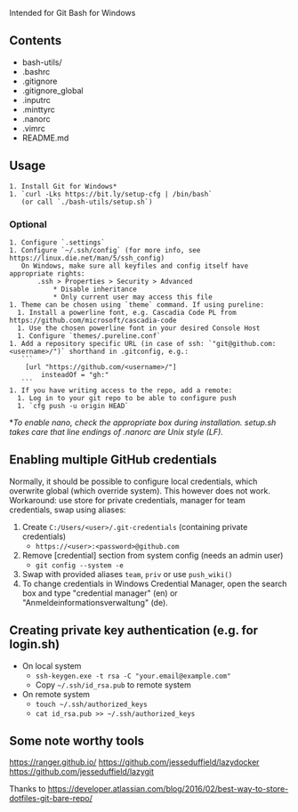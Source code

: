 Intended for Git Bash for Windows

## Contents
* bash-utils/
* .bashrc
* .gitignore
* .gitignore_global
* .inputrc
* .minttyrc
* .nanorc
* .vimrc
* README.md

## Usage
    1. Install Git for Windows*
    1. `curl -Lks https://bit.ly/setup-cfg | /bin/bash`
       (or call `./bash-utils/setup.sh`)
### Optional
    1. Configure `.settings`
    1. Configure `~/.ssh/config` (for more info, see https://linux.die.net/man/5/ssh_config)
       On Windows, make sure all keyfiles and config itself have appropriate rights:
           .ssh > Properties > Security > Advanced
               * Disable inheritance
               * Only current user may access this file
    1. Theme can be chosen using `theme` command. If using pureline:
      1. Install a powerline font, e.g. Cascadia Code PL from https://github.com/microsoft/cascadia-code
      1. Use the chosen powerline font in your desired Console Host
      1. Configure `themes/.pureline.conf`
    1. Add a repository specific URL (in case of ssh: `"git@github.com:<username>/")` shorthand in .gitconfig, e.g.:
       ```
        [url "https://github.com/<username>/"]
            insteadOf = "gh:"
       ```
    1. If you have writing access to the repo, add a remote:
      1. Log in to your git repo to be able to configure push
      1. `cfg push -u origin HEAD`

*_To enable nano, check the appropriate box during installation. setup.sh takes care that line endings of .nanorc are Unix style (LF)._

## Enabling multiple GitHub credentials
Normally, it should be possible to configure local credentials, which overwrite global (which override system).
This however does not work.
Workaround: use store for private credentials, manager for team credentials, swap using aliases:
1. Create `C:/Users/<user>/.git-credentials` (containing private credentials)
   * `https://<user>:<password>@github.com`
2. Remove [credential] section from system config (needs an admin user)
   * `git config --system -e`
3. Swap with provided aliases `team`, `priv` or use `push_wiki()`
4. To change credentials in Windows Credential Manager, open the search box and type "credential manager" (en) or "Anmeldeinformationsverwaltung" (de).

## Creating private key authentication (e.g. for login.sh)
* On local system
  * `ssh-keygen.exe -t rsa -C "your.email@example.com"`
  * Copy `~/.ssh/id_rsa.pub` to remote system
* On remote system
  * `touch ~/.ssh/authorized_keys`
  * `cat id_rsa.pub >> ~/.ssh/authorized_keys`

## Some note worthy tools
https://ranger.github.io/
https://github.com/jesseduffield/lazydocker
https://github.com/jesseduffield/lazygit

Thanks to https://developer.atlassian.com/blog/2016/02/best-way-to-store-dotfiles-git-bare-repo/
